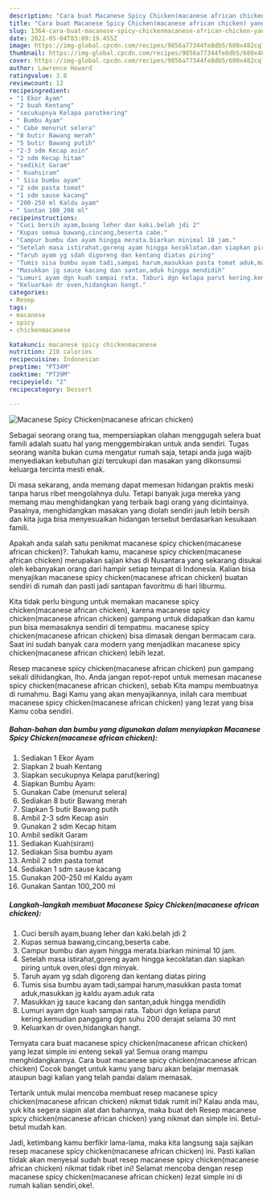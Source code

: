 ```yaml
---
description: "Cara buat Macanese Spicy Chicken(macanese african chicken) yang nikmat dan Mudah Dibuat"
title: "Cara buat Macanese Spicy Chicken(macanese african chicken) yang nikmat dan Mudah Dibuat"
slug: 1364-cara-buat-macanese-spicy-chickenmacanese-african-chicken-yang-nikmat-dan-mudah-dibuat
date: 2021-05-04T03:09:19.455Z
image: https://img-global.cpcdn.com/recipes/9856a77344fe8db5/680x482cq70/macanese-spicy-chickenmacanese-african-chicken-foto-resep-utama.jpg
thumbnail: https://img-global.cpcdn.com/recipes/9856a77344fe8db5/680x482cq70/macanese-spicy-chickenmacanese-african-chicken-foto-resep-utama.jpg
cover: https://img-global.cpcdn.com/recipes/9856a77344fe8db5/680x482cq70/macanese-spicy-chickenmacanese-african-chicken-foto-resep-utama.jpg
author: Lawrence Howard
ratingvalue: 3.8
reviewcount: 12
recipeingredient:
- "1 Ekor Ayam"
- "2 buah Kentang"
- "secukupnya Kelapa parutkering"
- " Bumbu Ayam"
- " Cabe menurut selera"
- "8 butir Bawang merah"
- "5 butir Bawang putih"
- "2-3 sdm Kecap asin"
- "2 sdm Kecap hitam"
- "sedikit Garam"
- " Kuahsiram"
- " Sisa bumbu ayam"
- "2 sdm pasta tomat"
- "1 sdm sause kacang"
- "200-250 ml Kaldu ayam"
- " Santan 100_200 ml"
recipeinstructions:
- "Cuci bersih ayam,buang leher dan kaki.belah jdi 2"
- "Kupas semua bawang,cincang,beserta cabe."
- "Campur bumbu dan ayam hingga merata.biarkan minimal 10 jam."
- "Setelah masa istirahat,goreng ayam hingga kecoklatan.dan siapkan piring untuk oven,olesi dgn minyak."
- "Taruh ayam yg sdah digoreng dan kentang diatas piring"
- "Tumis sisa bumbu ayam tadi,sampai harum,masukkan pasta tomat aduk,masukkan jg kaldu ayam.aduk rata"
- "Masukkan jg sauce kacang dan santan,aduk hingga mendidih"
- "Lumuri ayam dgn kuah sampai rata. Taburi dgn kelapa parut kering.kemudian panggang dgn suhu 200 derajat selama 30 mnt"
- "Keluarkan dr oven,hidangkan hangt."
categories:
- Resep
tags:
- macanese
- spicy
- chickenmacanese

katakunci: macanese spicy chickenmacanese 
nutrition: 210 calories
recipecuisine: Indonesian
preptime: "PT34M"
cooktime: "PT39M"
recipeyield: "2"
recipecategory: Dessert

---
```



![Macanese Spicy Chicken(macanese african chicken)](https://img-global.cpcdn.com/recipes/9856a77344fe8db5/680x482cq70/macanese-spicy-chickenmacanese-african-chicken-foto-resep-utama.jpg)

Sebagai seorang orang tua, mempersiapkan olahan menggugah selera buat famili adalah suatu hal yang menggembirakan untuk anda sendiri. Tugas seorang  wanita bukan cuma mengatur rumah saja, tetapi anda juga wajib menyediakan kebutuhan gizi tercukupi dan masakan yang dikonsumsi keluarga tercinta mesti enak.

Di masa  sekarang, anda memang dapat memesan hidangan praktis meski tanpa harus ribet mengolahnya dulu. Tetapi banyak juga mereka yang memang mau menghidangkan yang terbaik bagi orang yang dicintainya. Pasalnya, menghidangkan masakan yang diolah sendiri jauh lebih bersih dan kita juga bisa menyesuaikan hidangan tersebut berdasarkan kesukaan famili. 



Apakah anda salah satu penikmat macanese spicy chicken(macanese african chicken)?. Tahukah kamu, macanese spicy chicken(macanese african chicken) merupakan sajian khas di Nusantara yang sekarang disukai oleh kebanyakan orang dari hampir setiap tempat di Indonesia. Kalian bisa menyajikan macanese spicy chicken(macanese african chicken) buatan sendiri di rumah dan pasti jadi santapan favoritmu di hari liburmu.

Kita tidak perlu bingung untuk memakan macanese spicy chicken(macanese african chicken), karena macanese spicy chicken(macanese african chicken) gampang untuk didapatkan dan kamu pun bisa memasaknya sendiri di tempatmu. macanese spicy chicken(macanese african chicken) bisa dimasak dengan bermacam cara. Saat ini sudah banyak cara modern yang menjadikan macanese spicy chicken(macanese african chicken) lebih lezat.

Resep macanese spicy chicken(macanese african chicken) pun gampang sekali dihidangkan, lho. Anda jangan repot-repot untuk memesan macanese spicy chicken(macanese african chicken), sebab Kita mampu membuatnya di rumahmu. Bagi Kamu yang akan menyajikannya, inilah cara membuat macanese spicy chicken(macanese african chicken) yang lezat yang bisa Kamu coba sendiri.

<!--inarticleads1-->

##### Bahan-bahan dan bumbu yang digunakan dalam menyiapkan Macanese Spicy Chicken(macanese african chicken):

1. Sediakan 1 Ekor Ayam
1. Siapkan 2 buah Kentang
1. Siapkan secukupnya Kelapa parut(kering)
1. Siapkan  Bumbu Ayam:
1. Gunakan  Cabe (menurut selera)
1. Sediakan 8 butir Bawang merah
1. Siapkan 5 butir Bawang putih
1. Ambil 2-3 sdm Kecap asin
1. Gunakan 2 sdm Kecap hitam
1. Ambil sedikit Garam
1. Sediakan  Kuah(siram)
1. Sediakan  Sisa bumbu ayam
1. Ambil 2 sdm pasta tomat
1. Sediakan 1 sdm sause kacang
1. Gunakan 200-250 ml Kaldu ayam
1. Gunakan  Santan 100_200 ml




<!--inarticleads2-->

##### Langkah-langkah membuat Macanese Spicy Chicken(macanese african chicken):

1. Cuci bersih ayam,buang leher dan kaki.belah jdi 2
1. Kupas semua bawang,cincang,beserta cabe.
1. Campur bumbu dan ayam hingga merata.biarkan minimal 10 jam.
1. Setelah masa istirahat,goreng ayam hingga kecoklatan.dan siapkan piring untuk oven,olesi dgn minyak.
1. Taruh ayam yg sdah digoreng dan kentang diatas piring
1. Tumis sisa bumbu ayam tadi,sampai harum,masukkan pasta tomat aduk,masukkan jg kaldu ayam.aduk rata
1. Masukkan jg sauce kacang dan santan,aduk hingga mendidih
1. Lumuri ayam dgn kuah sampai rata. Taburi dgn kelapa parut kering.kemudian panggang dgn suhu 200 derajat selama 30 mnt
1. Keluarkan dr oven,hidangkan hangt.




Ternyata cara buat macanese spicy chicken(macanese african chicken) yang lezat simple ini enteng sekali ya! Semua orang mampu menghidangkannya. Cara buat macanese spicy chicken(macanese african chicken) Cocok banget untuk kamu yang baru akan belajar memasak ataupun bagi kalian yang telah pandai dalam memasak.

Tertarik untuk mulai mencoba membuat resep macanese spicy chicken(macanese african chicken) nikmat tidak rumit ini? Kalau anda mau, yuk kita segera siapin alat dan bahannya, maka buat deh Resep macanese spicy chicken(macanese african chicken) yang nikmat dan simple ini. Betul-betul mudah kan. 

Jadi, ketimbang kamu berfikir lama-lama, maka kita langsung saja sajikan resep macanese spicy chicken(macanese african chicken) ini. Pasti kalian tiidak akan menyesal sudah buat resep macanese spicy chicken(macanese african chicken) nikmat tidak ribet ini! Selamat mencoba dengan resep macanese spicy chicken(macanese african chicken) lezat simple ini di rumah kalian sendiri,oke!.


